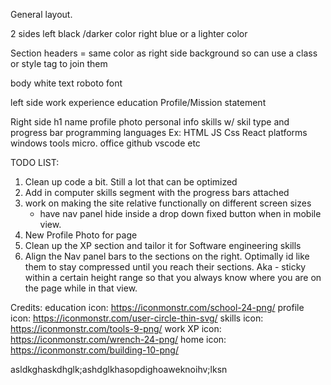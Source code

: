 General layout.

2 sides 
    left black /darker color
    right blue or a lighter color

Section headers = same color as right side background so can use a class or style tag to join them 

body
    white text
    roboto font

left side
    work experience
    education
    Profile/Mission statement

Right side
    h1 name
    profile photo
    personal info
    skills w/ skil type and progress bar
        programming languages
            Ex: HTML JS Css React
        platforms
            windows
        tools
            micro. office
            github
            vscode
            etc

TODO LIST:
1. Clean up code a bit. Still a lot that can be optimized
2. Add in computer skills segment with the progress bars attached
3. work on making the site relative functionally on different screen sizes
    * have nav panel hide inside a drop down fixed button when in mobile view.
4. New Profile Photo for page
5. Clean up the XP section and tailor it for Software engineering skills
6. Align the Nav panel bars to the sections on the right. Optimally id like them to stay compressed until you reach their sections. 
    Aka - sticky within a certain height range so that you always know where you are on the page while in that view.



Credits:
education icon: https://iconmonstr.com/school-24-png/
profile icon: https://iconmonstr.com/user-circle-thin-svg/
skills icon: https://iconmonstr.com/tools-9-png/
work XP icon: https://iconmonstr.com/wrench-24-png/
home icon: https://iconmonstr.com/building-10-png/



asldkghaskdhglk;ashdglkhasopdighoaweknoihv;lksn